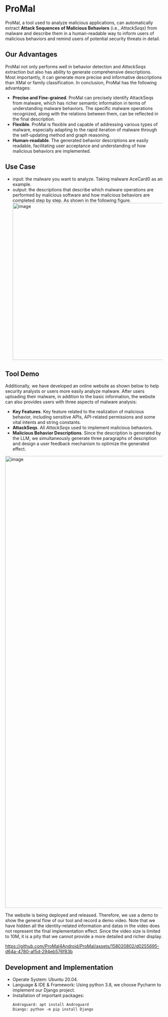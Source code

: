 # ProMal
ProMal, a tool used to analyze malicious applications, can automatically extract **Attack Sequences of Malicious Behaviors** (i.e., _AttackSeqs_) from malware and describe them in a human-readable way to inform users of malicious behaviors and remind users of potential security threats in detail.

## Our Advantages
ProMal not only performs well in behavior detection and _AttackSeqs_ extraction but also has ability to generate comprehensive descriptions. Most importantly, it can generate more precise and informative descriptions than XMal or family classification. In conclusion, ProMal has the following advantages:
- **Precise and Fine-grained**. ProMal can precisely identify AttackSeqs from malware, which has richer semantic information in terms of understanding malware behaviors. The specific malware operations recognized, along with the relations between them, can be reflected in the final description.
- **Flexible**. ProMal is flexible and capable of addressing various types of malware, especially adapting to the rapid iteration of malware through the self-updating method and graph reasoning.
- **Human-readable**. The generated behavior descriptions are easily readable, facilitating user acceptance and understanding of how malicious behaviors are implemented.
  
## Use Case
- input: the malware you want to analyze. Taking malware AceCard0 as an example.
- output: the descriptions that describe which malware operations are performed by malicious software and how malicious behaviors are completed step by step. As shown in the following figure.  
  <img width="500" alt="image" src="https://github.com/ProMal4Android/ProMal/assets/158020802/98160279-f42f-4dcd-a2a9-d0cda99eca36">

## Tool Demo
Additionally, we have developed an online website as shown below to help security analysts or users more easily analyze malware. After users uploading their malware, in addition to the basic information, the website can also provides users with three aspects of malware analysis:
- **Key Features**. Key feature related to the realization of malicious behavior, including sensitive APIs, API-related permissions and some vital intents and string constants.
- **AttackSeqs**. All _AttackSeqs_ used to implement malicious behaviors.
- **Malicious Behavior Descriptions**. Since the description is generated by the LLM, we simultaneously generate three paragraphs of description and design a user feedback mechanism to optimize the generated effect.
<img width="1440" alt="image" src="https://github.com/ProMal4Android/ProMal/assets/158020802/3f6cfc70-f5bc-487f-b3df-9a1c4464e83b">

The website is being deployed and released. Therefore, we use a demo to show the general flow of our tool and record a demo video. Note that we have hidden all the identity-related information and datas in the video does not represent the final implementation effect. Since the video size is limited to 10M, it is a pity that we cannot provide a more detailed and richer display.

https://github.com/ProMal4Android/ProMal/assets/158020802/d0255695-d64a-4780-af5d-294eb576f83b



## Development and Implementation
- Operate System: Ubuntu 20.04.
- Language & IDE & Framework: Using python 3.8, we choose Pycharm to implement our Django project.
- Installation of important packages:
  ```html
  Androguard: apt install Androguard
  Diango: python -m pip install Django
  ```
